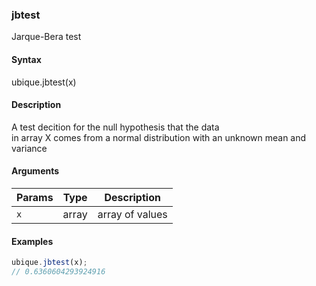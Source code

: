 ### jbtest

Jarque-Bera test


#### Syntax

ubique.jbtest(x)


#### Description

A test decition for the null hypothesis that the data  
in array X comes from a normal distribution with an unknown mean and variance  



#### Arguments

|Params|Type|Description
|---------|----|-----------
|`x` | array | array of values


#### Examples

```js
ubique.jbtest(x);
// 0.6360604293924916
```

